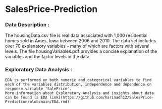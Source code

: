 # SalesPrice-Prediction

### Data Description :

The housingData.csv file is real data associated with 1,000 residential homes sold
in Ames, Iowa between 2006 and 2010. The data set includes over 70 explanatory variables – many of
which are factors with several levels. The file housingVariables.pdf provides a concise explanation of
the variables and the factor levels in the data.


  ### Exploratory Data Analysis :
    EDA is performed on both numeric and categorical variables to find each of the variables distribution, independence and dependence on response variable 'SalePrice'.
    More information about Exploratory Analysis and insights about data can be found [a EDA link](https://github.com/harinadh12/SalesPrice-Prediction/blob/main/EDA.rmd)
